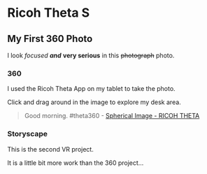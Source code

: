 # Ricoh Theta S
## My First 360 Photo
I look *focused* **_and_** **very serious** in this ~~photograph~~ photo.
### 360
I used the Ricoh Theta App on my tablet to take the photo.

Click and drag around in the image to explore my desk area.

<blockquote data-width="500" data-height="375" class="ricoh-theta-spherical-image" >Good morning. #theta360 - <a href="https://theta360.com/s/csGD1A1iGUYxDUR185Mq9Hs1Y" target="_blank">Spherical Image - RICOH THETA</a></blockquote>
<script async src="https://theta360.com/widgets.js" charset="utf-8"></script>

### Storyscape
This is the second VR project.

It is a little bit more work than the 360 project...

<script async src="https://patches.vizor.io/scripts/embed.js" 
data-vizorurl="https://360.vizor.io/embed/mrhayden/button-with-screen?autoplay=true&noheader=false" 
data-aspect="1.33"></script>
